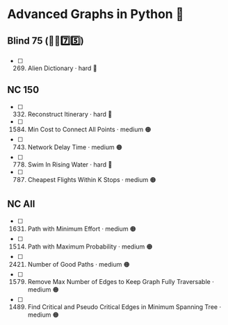 # Advanced Graphs in Python 🐍

## Blind 75 (🧑‍🦯7️⃣5️⃣)
- [ ] 269. Alien Dictionary · hard 🔴

## NC 150
- [ ] 332. Reconstruct Itinerary · hard 🔴
- [ ] 1584. Min Cost to Connect All Points · medium 🟠
- [ ] 743. Network Delay Time · medium 🟠
- [ ] 778. Swim In Rising Water · hard 🔴
- [ ] 787. Cheapest Flights Within K Stops · medium 🟠

## NC All
- [ ] 1631. Path with Minimum Effort · medium 🟠
- [ ] 1514. Path with Maximum Probability · medium 🟠
- [ ] 2421. Number of Good Paths · medium 🟠
- [ ] 1579. Remove Max Number of Edges to Keep Graph Fully Traversable · medium 🟠
- [ ] 1489. Find Critical and Pseudo Critical Edges in Minimum Spanning Tree · medium 🟠